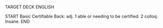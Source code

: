 TARGET DECK
ENGLISH

START
Basic
Certifiable
Back: adj. 1 able or needing to be certified. 2 colloq. Insane.
END
